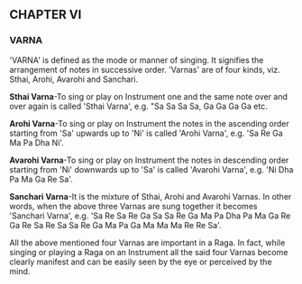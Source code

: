
## CHAPTER VI
### VARNA

'VARNA' is defined as the mode or manner of singing. It signifies the arrangement of notes in successive order. 'Varnas' are of four kinds, viz. Sthai, Arohi, Avarohi and Sanchari.

**Sthai Varna**-To sing or play on Instrument one and the same note over and over again is called 'Sthai Varna', e.g. "Sa Sa Sa Sa, Ga Ga Ga Ga etc.

**Arohi Varna**-To sing or play on Instrument the notes in the ascending order starting from 'Sa' upwards up to 'Ni' is called 'Arohi Varna', e.g. 'Sa Re Ga Ma Pa Dha Ni'.

**Avarohi Varna**-To sing or play on Instrument the notes in descending order starting from 'Ni' downwards up to 'Sa' is called 'Avarohi Varna', e.g. 'Ni Dha Pa Ma Ga Re Sa'.

**Sanchari Varna**-It is the mixture of Sthai, Arohi and Avarohi Varnas. In other words, when the above three Varnas are sung together it becomes 'Sanchari Varna', e.g. 'Sa Re Sa Re Ga Sa Sa Re Ga Ma Pa Dha Pa Ma Ga Re Ga Re Sa Re Sa Sa Re Ga Ma Pa Ga Ma Ma Ma Re Re Sa'.

All the above mentioned four Varnas are important in a Raga. In fact, while singing or playing a Raga on an Instrument all the said four Varnas become clearly manifest and can be easily seen by the eye or perceived by the mind.
